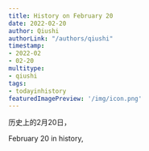 ```yaml
---
title: History on February 20
date: 2022-02-20
author: Qiushi 
authorLink: "/authors/qiushi"
timestamp: 
- 2022-02
- 02-20
multitype: 
- qiushi
tags: 
- todayinhistory
featuredImagePreview: '/img/icon.png'
---
```









历史上的2月20日，

February 20 in history, 

<!--more-->

